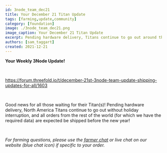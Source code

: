 ```yaml
---
id: 3node_team_dec21
title: Your December 21 Titan Update
tags: [farming,update,community]
category: [foundation]
image: ./3node_team_dec21.png
image_caption: Your December 21 Titan Update
excerpt: Pending hardware delivery, Titans continue to go out around the world.
authors: [sam_taggart]
created: 2021-12-21
---
```


**Your Weekly 3Node Update!**

<br/>

https://forum.threefold.io/t/december-21st-3node-team-update-shipping-updates-for-all/1603

<br/>

Good news for all those waiting for their Titan(s)! Pending hardware delivery, North America Titans continue to go out without holiday interruption, and all orders from the rest of the world (for which we have the required data) are expected be shipped before the new year!

<br/>

*For farming questions, please use the [farmer chat](https://t.me/threefoldfarmers) or live chat on our website (blue chat icon) if specific to your order.*